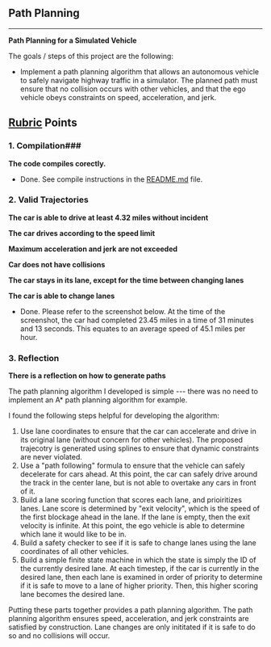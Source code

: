 ## Path Planning
---

**Path Planning for a Simulated Vehicle**

The goals / steps of this project are the following:

* Implement a path planning algorithm that allows an autonomous vehicle to safely navigate highway traffic in a simulator.  The planned path must ensure that no collision occurs with other vehicles, and that the ego vehicle obeys constraints on speed, acceleration, and jerk. 

## [Rubric](https://review.udacity.com/#!/rubrics/513/view) Points
### 1. Compilation###

**The code compiles corectly.**

- Done.  See compile instructions in the [README.md](README.md) file.

### 2. Valid Trajectories

**The car is able to drive at least 4.32 miles without incident**

**The car drives according to the speed limit**

**Maximum acceleration and jerk are  not exceeded**

**Car does not have collisions**

**The car stays in its lane, except for the time between changing lanes**

**The car is able to change lanes**

- Done.  Please refer to the screenshot below.  At the time of the screenshot, the car had completed 23.45 miles in a time of 31 minutes and 13 seconds.  This equates to an average speed of 45.1 miles per hour.

### 3. Reflection ###

**There is a reflection on how to generate paths**

The path planning algorithm I developed is simple --- there was no need to implement an A* path planning algorithm for example.

I found the following steps helpful for developing the algorithm:

1. Use lane coordinates to ensure that the car can accelerate and drive in its original lane (without concern for other vehicles).  The proposed trajecotry is generated using splines to ensure that dynamic constraints are never violated.
2. Use a "path following" formula to ensure that the vehicle can safely decelerate for cars ahead.  At this point, the car can safely drive around the track in the center lane, but is not able to overtake any cars in front of it.
3.  Build a lane scoring function that scores each lane, and prioiritizes lanes.  Lane score is determined by "exit velocity", which is the speed of the first blockage ahead in the lane.  If the lane is empty,  then the exit velocity is infinite.  At this point, the ego vehicle is able to determine which lane it would like to be in.
4. Build a safety checker to see if it is safe to change lanes using the lane coordinates of all other vehicles.
5. Build a simple finite state machine in which the state is simply the ID of the currently desired lane.  At each timestep, if the car is currently in the desired lane, then each lane is examined in order of priority to determine if it is safe to move to a lane of higher priority.  Then, this higher scoring lane becomes the desired lane.

Putting these parts together provides a path planning algorithm.  The path planning algorithm ensures speed, acceleration, and jerk constraints are satisfied by construction.  Lane changes are only inititated if it is safe to do so and no collisions will occur.

